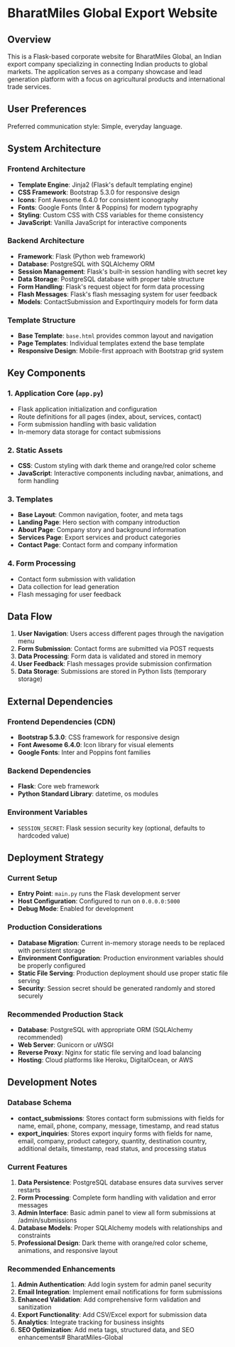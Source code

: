 # BharatMiles Global Export Website

## Overview

This is a Flask-based corporate website for BharatMiles Global, an Indian export company specializing in connecting Indian products to global markets. The application serves as a company showcase and lead generation platform with a focus on agricultural products and international trade services.

## User Preferences

Preferred communication style: Simple, everyday language.

## System Architecture

### Frontend Architecture
- **Template Engine**: Jinja2 (Flask's default templating engine)
- **CSS Framework**: Bootstrap 5.3.0 for responsive design
- **Icons**: Font Awesome 6.4.0 for consistent iconography
- **Fonts**: Google Fonts (Inter & Poppins) for modern typography
- **Styling**: Custom CSS with CSS variables for theme consistency
- **JavaScript**: Vanilla JavaScript for interactive components

### Backend Architecture
- **Framework**: Flask (Python web framework)
- **Database**: PostgreSQL with SQLAlchemy ORM
- **Session Management**: Flask's built-in session handling with secret key
- **Data Storage**: PostgreSQL database with proper table structure
- **Form Handling**: Flask's request object for form data processing
- **Flash Messages**: Flask's flash messaging system for user feedback
- **Models**: ContactSubmission and ExportInquiry models for form data

### Template Structure
- **Base Template**: `base.html` provides common layout and navigation
- **Page Templates**: Individual templates extend the base template
- **Responsive Design**: Mobile-first approach with Bootstrap grid system

## Key Components

### 1. Application Core (`app.py`)
- Flask application initialization and configuration
- Route definitions for all pages (index, about, services, contact)
- Form submission handling with basic validation
- In-memory data storage for contact submissions

### 2. Static Assets
- **CSS**: Custom styling with dark theme and orange/red color scheme
- **JavaScript**: Interactive components including navbar, animations, and form handling

### 3. Templates
- **Base Layout**: Common navigation, footer, and meta tags
- **Landing Page**: Hero section with company introduction
- **About Page**: Company story and background information
- **Services Page**: Export services and product categories
- **Contact Page**: Contact form and company information

### 4. Form Processing
- Contact form submission with validation
- Data collection for lead generation
- Flash messaging for user feedback

## Data Flow

1. **User Navigation**: Users access different pages through the navigation menu
2. **Form Submission**: Contact forms are submitted via POST requests
3. **Data Processing**: Form data is validated and stored in memory
4. **User Feedback**: Flash messages provide submission confirmation
5. **Data Storage**: Submissions are stored in Python lists (temporary storage)

## External Dependencies

### Frontend Dependencies (CDN)
- **Bootstrap 5.3.0**: CSS framework for responsive design
- **Font Awesome 6.4.0**: Icon library for visual elements
- **Google Fonts**: Inter and Poppins font families

### Backend Dependencies
- **Flask**: Core web framework
- **Python Standard Library**: datetime, os modules

### Environment Variables
- `SESSION_SECRET`: Flask session security key (optional, defaults to hardcoded value)

## Deployment Strategy

### Current Setup
- **Entry Point**: `main.py` runs the Flask development server
- **Host Configuration**: Configured to run on `0.0.0.0:5000`
- **Debug Mode**: Enabled for development

### Production Considerations
- **Database Migration**: Current in-memory storage needs to be replaced with persistent storage
- **Environment Configuration**: Production environment variables should be properly configured
- **Static File Serving**: Production deployment should use proper static file serving
- **Security**: Session secret should be generated randomly and stored securely

### Recommended Production Stack
- **Database**: PostgreSQL with appropriate ORM (SQLAlchemy recommended)
- **Web Server**: Gunicorn or uWSGI
- **Reverse Proxy**: Nginx for static file serving and load balancing
- **Hosting**: Cloud platforms like Heroku, DigitalOcean, or AWS

## Development Notes

### Database Schema
- **contact_submissions**: Stores contact form submissions with fields for name, email, phone, company, message, timestamp, and read status
- **export_inquiries**: Stores export inquiry forms with fields for name, email, company, product category, quantity, destination country, additional details, timestamp, read status, and processing status

### Current Features
1. **Data Persistence**: PostgreSQL database ensures data survives server restarts
2. **Form Processing**: Complete form handling with validation and error messages
3. **Admin Interface**: Basic admin panel to view all form submissions at /admin/submissions
4. **Database Models**: Proper SQLAlchemy models with relationships and constraints
5. **Professional Design**: Dark theme with orange/red color scheme, animations, and responsive layout

### Recommended Enhancements
1. **Admin Authentication**: Add login system for admin panel security
2. **Email Integration**: Implement email notifications for form submissions
3. **Enhanced Validation**: Add comprehensive form validation and sanitization
4. **Export Functionality**: Add CSV/Excel export for submission data
5. **Analytics**: Integrate tracking for business insights
6. **SEO Optimization**: Add meta tags, structured data, and SEO enhancements# BharatMiles-Global
